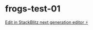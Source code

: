 # frogs-test-01

[Edit in StackBlitz next generation editor ⚡️](https://stackblitz.com/~/github.com/Akkunlab/frogs-test-01)
